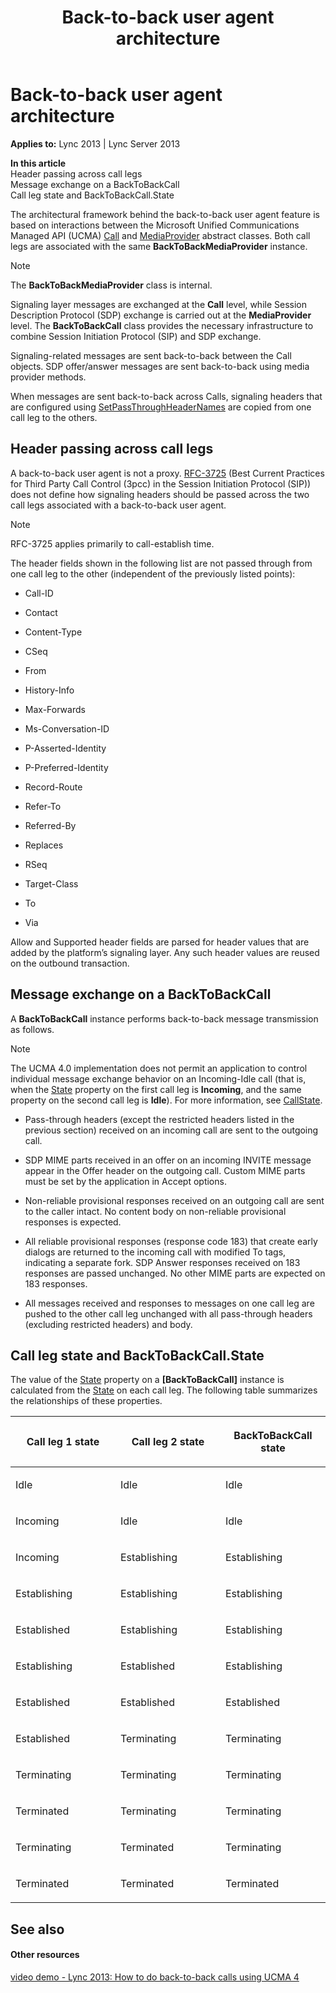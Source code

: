 ﻿---
title: Back-to-back user agent architecture
TOCTitle: Back-to-back user agent architecture
ms:assetid: 433baf9b-d4c3-441d-a5fb-9f4010cc0f21
ms:mtpsurl: https://msdn.microsoft.com/en-us/library/Dn465993(v=office.15)
ms:contentKeyID: 57102851
ms.date: 07/25/2014
mtps_version: v=office.15
---

# Back-to-back user agent architecture


**Applies to:** Lync 2013 | Lync Server 2013

**In this article**  
Header passing across call legs  
Message exchange on a BackToBackCall  
Call leg state and BackToBackCall.State  

The architectural framework behind the back-to-back user agent feature is based on interactions between the Microsoft Unified Communications Managed API (UCMA) [Call](https://msdn.microsoft.com/en-us/library/hh384235\(v=office.15\)) and [MediaProvider](https://msdn.microsoft.com/en-us/library/hh383767\(v=office.15\)) abstract classes. Both call legs are associated with the same **BackToBackMediaProvider** instance.


> [!NOTE]
> <P>The <STRONG>BackToBackMediaProvider</STRONG> class is internal.</P>



Signaling layer messages are exchanged at the **Call** level, while Session Description Protocol (SDP) exchange is carried out at the **MediaProvider** level. The **BackToBackCall** class provides the necessary infrastructure to combine Session Initiation Protocol (SIP) and SDP exchange.

Signaling-related messages are sent back-to-back between the Call objects. SDP offer/answer messages are sent back-to-back using media provider methods.

When messages are sent back-to-back across Calls, signaling headers that are configured using [SetPassThroughHeaderNames](https://msdn.microsoft.com/en-us/library/hh384137\(v=office.15\)) are copied from one call leg to the others.

## Header passing across call legs

A back-to-back user agent is not a proxy. [RFC-3725](http://www.rfc-editor.org/rfc/rfc3725.txt) (Best Current Practices for Third Party Call Control (3pcc) in the Session Initiation Protocol (SIP)) does not define how signaling headers should be passed across the two call legs associated with a back-to-back user agent.


> [!NOTE]
> <P>RFC-3725 applies primarily to call-establish time.</P>



The header fields shown in the following list are not passed through from one call leg to the other (independent of the previously listed points):

  - Call-ID

  - Contact

  - Content-Type

  - CSeq

  - From

  - History-Info

  - Max-Forwards

  - Ms-Conversation-ID

  - P-Asserted-Identity

  - P-Preferred-Identity

  - Record-Route

  - Refer-To

  - Referred-By

  - Replaces

  - RSeq

  - Target-Class

  - To

  - Via

Allow and Supported header fields are parsed for header values that are added by the platform’s signaling layer. Any such header values are reused on the outbound transaction.

## Message exchange on a BackToBackCall

A **BackToBackCall** instance performs back-to-back message transmission as follows.


> [!NOTE]
> <P>The UCMA 4.0 implementation does not permit an application to control individual message exchange behavior on an Incoming-Idle call (that is, when the <A href="https://msdn.microsoft.com/en-us/library/hh381151(v=office.15)">State</A> property on the first call leg is <STRONG>Incoming</STRONG>, and the same property on the second call leg is <STRONG>Idle</STRONG>). For more information, see <A href="https://msdn.microsoft.com/en-us/library/hh366023(v=office.15)">CallState</A>.</P>



  - Pass-through headers (except the restricted headers listed in the previous section) received on an incoming call are sent to the outgoing call.

  - SDP MIME parts received in an offer on an incoming INVITE message appear in the Offer header on the outgoing call. Custom MIME parts must be set by the application in Accept options.

  - Non-reliable provisional responses received on an outgoing call are sent to the caller intact. No content body on non-reliable provisional responses is expected.

  - All reliable provisional responses (response code 183) that create early dialogs are returned to the incoming call with modified To tags, indicating a separate fork. SDP Answer responses received on 183 responses are passed unchanged. No other MIME parts are expected on 183 responses.

  - All messages received and responses to messages on one call leg are pushed to the other call leg unchanged with all pass-through headers (excluding restricted headers) and body.

## Call leg state and BackToBackCall.State

The value of the [State](https://msdn.microsoft.com/en-us/library/hh383563\(v=office.15\)) property on a **\[BackToBackCall\]** instance is calculated from the [State](https://msdn.microsoft.com/en-us/library/hh381151\(v=office.15\)) on each call leg. The following table summarizes the relationships of these properties.

<table>
<colgroup>
<col style="width: 33%" />
<col style="width: 33%" />
<col style="width: 33%" />
</colgroup>
<thead>
<tr class="header">
<th><p>Call leg 1 state</p></th>
<th><p>Call leg 2 state</p></th>
<th><p>BackToBackCall state</p></th>
</tr>
</thead>
<tbody>
<tr class="odd">
<td><p>Idle</p></td>
<td><p>Idle</p></td>
<td><p>Idle</p></td>
</tr>
<tr class="even">
<td><p>Incoming</p></td>
<td><p>Idle</p></td>
<td><p>Idle</p></td>
</tr>
<tr class="odd">
<td><p>Incoming</p></td>
<td><p>Establishing</p></td>
<td><p>Establishing</p></td>
</tr>
<tr class="even">
<td><p>Establishing</p></td>
<td><p>Establishing</p></td>
<td><p>Establishing</p></td>
</tr>
<tr class="odd">
<td><p>Established</p></td>
<td><p>Establishing</p></td>
<td><p>Establishing</p></td>
</tr>
<tr class="even">
<td><p>Establishing</p></td>
<td><p>Established</p></td>
<td><p>Establishing</p></td>
</tr>
<tr class="odd">
<td><p>Established</p></td>
<td><p>Established</p></td>
<td><p>Established</p></td>
</tr>
<tr class="even">
<td><p>Established</p></td>
<td><p>Terminating</p></td>
<td><p>Terminating</p></td>
</tr>
<tr class="odd">
<td><p>Terminating</p></td>
<td><p>Terminating</p></td>
<td><p>Terminating</p></td>
</tr>
<tr class="even">
<td><p>Terminated</p></td>
<td><p>Terminating</p></td>
<td><p>Terminating</p></td>
</tr>
<tr class="odd">
<td><p>Terminating</p></td>
<td><p>Terminated</p></td>
<td><p>Terminating</p></td>
</tr>
<tr class="even">
<td><p>Terminated</p></td>
<td><p>Terminated</p></td>
<td><p>Terminated</p></td>
</tr>
</tbody>
</table>


## See also

#### Other resources

[video demo - Lync 2013: How to do back-to-back calls using UCMA 4](http://channel9.msdn.com/posts/lync-2013-how-to-do-back-to-back-calls-using-ucma-4)


